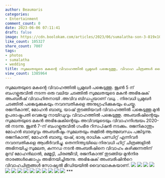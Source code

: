 ```yaml
---
author: Beaumaris
categories:
- Entertainment
comment_count: 0
date: 2023-06-06 07:11:41
draft: false
image: https://cdn.boolokam.com/articles/2023/06/sumalatha-son-3-819x1024.jpg
like_count: 105327
share_count: 7007
tags:
- photos
- sumalatha
- wedding
title: സുമലതയുടെ മകന്റെ വിവാഹത്തിൽ പ്രമുഖർ പങ്കെടുത്തു, വിവാഹ ചിത്രങ്ങൾ വൈറൽ
view_count: 1385964
---
```


സുമലതയുടെ മകന്റെ വിവാഹത്തിൽ പ്രമുഖർ പങ്കെടുത്തു. ജൂൺ 5 ന് ബംഗളൂരുവിൽ നടന്ന ഒരു വലിയ ചടങ്ങിൽ സുമലതയുടെ മകൻ അഭിഷേക് അംബരീഷ് വിവാഹിതനായി .അവിവ ബിഡപ്പയാണ് വധു. . നിരവധി പ്രമുഖർ ചടങ്ങിൽ പങ്കെടുക്കുകയും നവദമ്പതികളെ അനുഗ്രഹിക്കുകയും ചെയ്തു. രജനികാന്ത്, മോഹൻ ബാബു, യാഷ് തുടങ്ങിയവർ വിവാഹത്തിൽ പങ്കെടുത്തു.മുൻ ഉപരാഷ്ട്രപതി വെങ്കയ്യ നായിഡുവും വിവാഹത്തിൽ പങ്കെടുത്തു. അംബരീഷിന്റെയും സുമലതയുടെ മകൻ അഭിഷേകിന്റെയും അവിവയുടെയും വിവാഹനിശ്ചയം 2020-ൽ നടന്നു. ജൂൺ 7-ന് ബംഗളൂരുവിൽ ഗംഭീര റിസപ്ഷൻ നടക്കും. രജനികാന്തും മോഹൻ ബാബുവും അംബരീഷും സുമലതയും തമ്മിൽ ആത്മബന്ധം പങ്കിടുന്നു. രജനികാന്ത്, മോഹൻ ബാബു, യഷ്, ഭാര്യ രാധിക പണ്ഡിറ്റ് എന്നിവർ നവദമ്പതികളെ ആശീർവദിച്ചു. തെന്നിന്ത്യയിലെ നിരവധി ഹിറ്റ് ചിത്രങ്ങളിൽ അഭിനയിച്ച സുമലത, കന്നഡ നടൻ അംബരീഷിനെ വിവാഹം കഴിക്കുന്നതിന് മുമ്പ് മോഹൻലാൽ, മമ്മൂട്ടി, ചിരഞ്ജീവി, രജനീകാന്ത് തുടങ്ങിയ മുൻനിര താരങ്ങൾക്കൊപ്പം അഭിനയിച്ചിരുന്നു. അഭിഷേക് അംബരീഷിൻറെ വിവാഹചിത്രങ്ങൾ സോഷ്യൽ മീഡിയയിൽ വൈറലാകുകയാണ്. [](https://cdn.boolokam.com/articles/2023/06/sumalatha-son-2.jpg) [![](https://cdn.boolokam.com/articles/2023/06/sumalatha-son-3-819x1024.jpg)](https://cdn.boolokam.com/articles/2023/06/sumalatha-son-3.jpg) [![](https://cdn.boolokam.com/articles/2023/06/sumalatha-son-4-821x1024.jpg)](https://cdn.boolokam.com/articles/2023/06/sumalatha-son-4.jpg) [![](https://cdn.boolokam.com/articles/2023/06/sumalatha-son-5-1024x683.jpg)](https://cdn.boolokam.com/articles/2023/06/sumalatha-son-5.jpg) [![](https://cdn.boolokam.com/articles/2023/06/sumalatha-son-6-1024x682.jpg)](https://cdn.boolokam.com/articles/2023/06/sumalatha-son-6.jpg) [![](https://cdn.boolokam.com/articles/2023/06/sumalatha-son-7-819x1024.jpg)](https://cdn.boolokam.com/articles/2023/06/sumalatha-son-7.jpg) [![](https://cdn.boolokam.com/articles/2023/06/sumalatha-son-8-1024x682.jpg)](https://cdn.boolokam.com/articles/2023/06/sumalatha-son-8.jpg) [![](https://cdn.boolokam.com/articles/2023/06/sumalatha-son-9-768x1024.jpg)](https://cdn.boolokam.com/articles/2023/06/sumalatha-son-9.jpg) [![](https://cdn.boolokam.com/articles/2023/06/sumalatha-son-10-819x1024.jpg)](https://cdn.boolokam.com/articles/2023/06/sumalatha-son-10.jpg) [![](https://cdn.boolokam.com/articles/2023/06/sumalatha-son-11-819x1024.jpg)](https://cdn.boolokam.com/articles/2023/06/sumalatha-son-11.jpg) [![](https://cdn.boolokam.com/articles/2023/06/sumalatha-son-12-819x1024.jpg)](https://cdn.boolokam.com/articles/2023/06/sumalatha-son-12.jpg) [![](https://cdn.boolokam.com/articles/2023/06/sumalatha-son-13-819x1024.jpg)](https://cdn.boolokam.com/articles/2023/06/sumalatha-son-13.jpg) [![](https://cdn.boolokam.com/articles/2023/06/sumalatha-son-14-819x1024.jpg)](https://cdn.boolokam.com/articles/2023/06/sumalatha-son-14.jpg) [![](https://cdn.boolokam.com/articles/2023/06/sumalatha-son-15-819x1024.jpg)](https://cdn.boolokam.com/articles/2023/06/sumalatha-son-15.jpg) [![](https://cdn.boolokam.com/articles/2023/06/sumalatha-son-16-819x1024.jpg)](https://cdn.boolokam.com/articles/2023/06/sumalatha-son-16.jpg) ***
